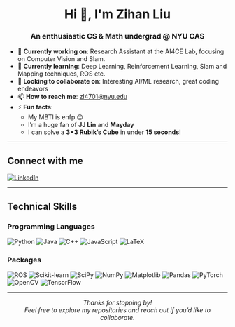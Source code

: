 <!-- You can add a banner image here if you like! -->
<!-- <img src="YOUR_BANNER_IMAGE_URL" alt="Banner" /> -->

<h1 align="center">Hi 👋, I'm Zihan Liu</h1>
<h3 align="center">An enthusiastic CS & Math undergrad @ NYU CAS</h3>

- 🚀 **Currently working on**: Research Assistant at the AI4CE Lab, focusing on Computer Vision and Slam. 
- 🌱 **Currently learning**: Deep Learning, Reinforcement Learning, Slam and Mapping techniques, ROS etc.  
- 🤝 **Looking to collaborate on**: Interesting AI/ML research, great coding endeavors  
- 📫 **How to reach me**: zl4701@nyu.edu 
- ⚡ **Fun facts**:
  - My MBTI is enfp 😊
  - I’m a huge fan of **JJ Lin** and **Mayday**
  - I can solve a **3×3 Rubik’s Cube** in under **15 seconds**!

---

## Connect with me

<p>
  <a href="https://www.linkedin.com/in/zihan-liu-284b06265" target="_blank">
    <img src="https://img.shields.io/badge/-LinkedIn-0077B5?logo=linkedin&logoColor=white&style=for-the-badge" alt="LinkedIn"/>
  </a>
  <!-- Add other platforms or personal website links if you like -->
</p>

---

## Technical Skills

### Programming Languages
![Python](https://img.shields.io/badge/Python-3776AB?style=for-the-badge&logo=python&logoColor=white)
![Java](https://img.shields.io/badge/Java-ED8B00?style=for-the-badge&logo=java&logoColor=white)
![C++](https://img.shields.io/badge/C++-00599C?style=for-the-badge&logo=c%2B%2B&logoColor=white)
![JavaScript](https://img.shields.io/badge/JavaScript-F7DF1E?style=for-the-badge&logo=javascript&logoColor=black)
![LaTeX](https://img.shields.io/badge/LaTeX-47A141?style=for-the-badge&logo=LaTeX&logoColor=white)

### Packages
![ROS](https://img.shields.io/badge/ROS-RobotOperatingSystem-2308C2?style=for-the-badge&logo=ros&logoColor=white)
![Scikit-learn](https://img.shields.io/badge/Scikit--learn-F7931E?style=for-the-badge&logo=scikit-learn&logoColor=white)
![SciPy](https://img.shields.io/badge/SciPy-8CAAE6?style=for-the-badge&logo=scipy&logoColor=white)
![NumPy](https://img.shields.io/badge/NumPy-013243?style=for-the-badge&logo=numpy&logoColor=white)
![Matplotlib](https://img.shields.io/badge/Matplotlib-11557c?style=for-the-badge&logo=python&logoColor=white)
![Pandas](https://img.shields.io/badge/Pandas-150458?style=for-the-badge&logo=pandas&logoColor=white)
![PyTorch](https://img.shields.io/badge/PyTorch-EE4C2C?style=for-the-badge&logo=pytorch&logoColor=white)
![OpenCV](https://img.shields.io/badge/OpenCV-5C3EE8?style=for-the-badge&logo=opencv&logoColor=white)
![TensorFlow](https://img.shields.io/badge/TensorFlow-FF6F00?style=for-the-badge&logo=tensorflow&logoColor=white)


---

<p align="center">
  <i>Thanks for stopping by!</i><br/>
  <i>Feel free to explore my repositories and reach out if you’d like to collaborate.</i>
</p>
